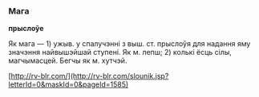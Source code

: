 ### Мага
**прыслоўе**

Як мага — 1) ужыв. у спалучэнні з выш. ст. прыслоўя для надання яму значэння найвышэйшай ступені. Як м. лепш; 2) колькі ёсць сілы, магчымасцей. Бегчы як м. хутчэй.

<a rel="author">[http://rv-blr.com/](http://rv-blr.com/slounik.jsp?letterId=0&maskId=0&pageId=1585)</a>
